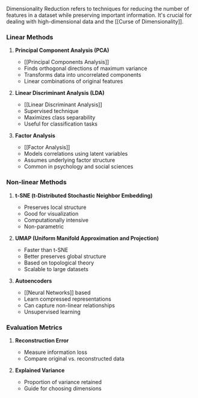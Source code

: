 Dimensionality Reduction refers to techniques for reducing the number of features in a dataset while preserving important information. It's crucial for dealing with high-dimensional data and the [[Curse of Dimensionality]].

### Linear Methods
1. **Principal Component Analysis (PCA)**
   - [[Principal Components Analysis]]
   - Finds orthogonal directions of maximum variance
   - Transforms data into uncorrelated components
   - Linear combinations of original features

2. **Linear Discriminant Analysis (LDA)**
   - [[Linear Discriminant Analysis]]
   - Supervised technique
   - Maximizes class separability
   - Useful for classification tasks

3. **Factor Analysis**
   - [[Factor Analysis]]
   - Models correlations using latent variables
   - Assumes underlying factor structure
   - Common in psychology and social sciences

### Non-linear Methods
1. **t-SNE (t-Distributed Stochastic Neighbor Embedding)**
   - Preserves local structure
   - Good for visualization
   - Computationally intensive
   - Non-parametric

2. **UMAP (Uniform Manifold Approximation and Projection)**
   - Faster than t-SNE
   - Better preserves global structure
   - Based on topological theory
   - Scalable to large datasets

3. **Autoencoders**
   - [[Neural Networks]] based
   - Learn compressed representations
   - Can capture non-linear relationships
   - Unsupervised learning

### Evaluation Metrics
1. **Reconstruction Error**
   - Measure information loss
   - Compare original vs. reconstructed data

2. **Explained Variance**
   - Proportion of variance retained
   - Guide for choosing dimensions
